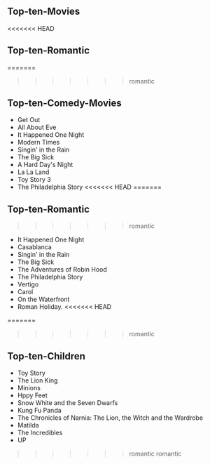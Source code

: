 
## Top-ten-Movies
<<<<<<< HEAD
## Top-ten-Romantic 
=======
>>>>>>> romantic
## Top-ten-Comedy-Movies
- Get Out
- All About Eve
- It Happened One Night
- Modern Times
- Singin' in the Rain
- The Big Sick
- A Hard Day's Night
- La La Land
- Toy Story 3
- The Philadelphia Story
<<<<<<< HEAD
=======


## Top-ten-Romantic
>>>>>>> romantic
- It Happened One Night
- Casablanca
- Singin' in the Rain
- The Big Sick
- The Adventures of Robin Hood
- The Philadelphia Story
- Vertigo
- Carol
- On the Waterfront
- Roman Holiday.
<<<<<<< HEAD

=======
>>>>>>> romantic

## Top-ten-Children
- Toy Story
- The Lion King
- Minions
- Hppy Feet
- Snow White and the Seven Dwarfs
- Kung Fu Panda
- The Chronicles of Narnia: The Lion, the Witch and the Wardrobe
- Matilda
- The Incredibles
- UP
>>>>>>> romantic
>>>>>>> romantic
